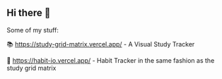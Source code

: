 ## Hi there 👋

Some of my stuff:

📚 https://study-grid-matrix.vercel.app/ - A Visual Study Tracker

🎯 https://habit-io.vercel.app/ - Habit Tracker in the same fashion as the study grid matrix

<!--
**matmtt/matmtt** is a ✨ _special_ ✨ repository because its `README.md` (this file) appears on your GitHub profile.

Here are some ideas to get you started:

- 🔭 I’m currently working on ...
- 🌱 I’m currently learning ...
- 👯 I’m looking to collaborate on ...
- 🤔 I’m looking for help with ...
- 💬 Ask me about ...
- 📫 How to reach me: ...
- 😄 Pronouns: ...
- ⚡ Fun fact: ...
-->
